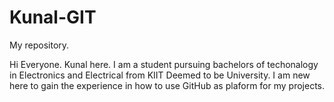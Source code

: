 # Kunal-GIT
My repository.

Hi Everyone.
Kunal here. I am a student pursuing bachelors of techonalogy in Electronics and Electrical from KIIT Deemed to be University.
I am new here to gain the experience in how to use GitHub as plaform for my projects.
